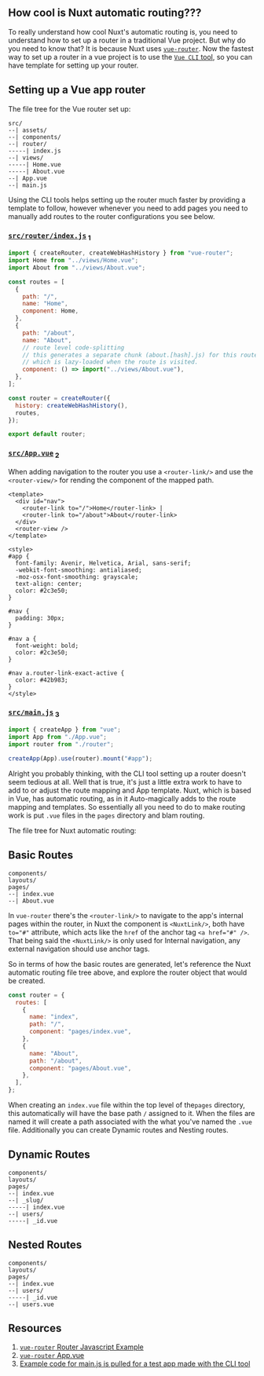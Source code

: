 ## How cool is Nuxt automatic routing???

To really understand how cool Nuxt's automatic routing is, you need to understand how to set up a router in a traditional Vue project. But why do you need to know that? It is because Nuxt uses [`vue-router`](https://router.vuejs.org/guide/#html). Now the fastest way to set up a router in a vue project is to use the [`Vue CLI` tool](https://cli.vuejs.org/guide/installation.html), so you can have template for setting up your router.

## Setting up a Vue app router

The file tree for the Vue router set up:

```
src/
--| assets/
--| components/
--| router/
-----| index.js
--| views/
-----| Home.vue
-----| About.vue
--| App.vue
--| main.js
```

Using the CLI tools helps setting up the router much faster by providing a template to follow, however whenever you need to add pages you need to manually add routes to the router configurations you see below.

### [`src/router/index.js`](https://router.vuejs.org/guide/#javascript)<sub> 1</sub>

```js
import { createRouter, createWebHashHistory } from "vue-router";
import Home from "../views/Home.vue";
import About from "../views/About.vue";

const routes = [
  {
    path: "/",
    name: "Home",
    component: Home,
  },
  {
    path: "/about",
    name: "About",
    // route level code-splitting
    // this generates a separate chunk (about.[hash].js) for this route
    // which is lazy-loaded when the route is visited.
    component: () => import("../views/About.vue"),
  },
];

const router = createRouter({
  history: createWebHashHistory(),
  routes,
});

export default router;
```

### [`src/App.vue`](https://router.vuejs.org/guide/#html)<sub> 2</sub>

When adding navigation to the router you use a `<router-link/>` and use the `<router-view/>` for rending the component of the mapped path.

```VUE
<template>
  <div id="nav">
    <router-link to="/">Home</router-link> |
    <router-link to="/about">About</router-link>
  </div>
  <router-view />
</template>

<style>
#app {
  font-family: Avenir, Helvetica, Arial, sans-serif;
  -webkit-font-smoothing: antialiased;
  -moz-osx-font-smoothing: grayscale;
  text-align: center;
  color: #2c3e50;
}

#nav {
  padding: 30px;
}

#nav a {
  font-weight: bold;
  color: #2c3e50;
}

#nav a.router-link-exact-active {
  color: #42b983;
}
</style>
```

### [`src/main.js`](https://router.vuejs.org/guide/#html)<sub> 3</sub>

```js
import { createApp } from "vue";
import App from "./App.vue";
import router from "./router";

createApp(App).use(router).mount("#app");
```

Alright you probably thinking, with the CLI tool setting up a router doesn't seem tedious at all. Well that is true, it's just a little extra work to have to add to or adjust the route mapping and App template. Nuxt, which is based in Vue, has automatic routing, as in it Auto-magically adds to the route mapping and templates. So essentially all you need to do to make routing work is put `.vue` files in the `pages` directory and blam routing.

The file tree for Nuxt automatic routing:

## Basic Routes

```
components/
layouts/
pages/
--| index.vue
--| About.vue

```

In `vue-router` there's the `<router-link/>` to navigate to the app's internal pages within the router, in Nuxt the component is `<NuxtLink/>`, both have `to="#"` attribute, which acts like the `href` of the anchor tag `<a href="#" />`. That being said the `<NuxtLink/>` is only used for Internal navigation, any external navigation should use anchor tags.

So in terms of how the basic routes are generated, let's reference the Nuxt automatic routing file tree above, and explore the router object that would be created.

```js
const router = {
  routes: [
    {
      name: "index",
      path: "/",
      component: "pages/index.vue",
    },
    {
      name: "About",
      path: "/about",
      component: "pages/About.vue",
    },
  ],
};
```

When creating an `index.vue` file within the top level of the`pages` directory, this automatically will have the base path `/` assigned to it. When the files are named it will create a path associated with the what you've named the `.vue` file. Additionally you can create Dynamic routes and Nesting routes.

## Dynamic Routes

```
components/
layouts/
pages/
--| index.vue
--| _slug/
-----| index.vue
--| users/
-----| _id.vue

```

## Nested Routes

```
components/
layouts/
pages/
--| index.vue
--| users/
-----| _id.vue
--| users.vue

```

## Resources

1. [`vue-router` Router Javascript Example](https://router.vuejs.org/guide/#html)
2. [`vue-router` App.vue](https://router.vuejs.org/guide/#html)
3. [Example code for main.js is pulled for a test app made with the CLI tool](https://cli.vuejs.org/guide/)
